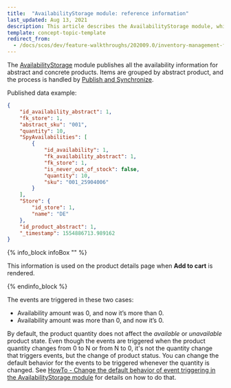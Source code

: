 ```yaml
---
title:  "AvailabilityStorage module: reference information"
last_updated: Aug 13, 2021
description: This article describes the AvailabilityStorage module, which publishes all the availability information for abstract and concrete products
template: concept-topic-template
redirect_from:
  - /docs/scos/dev/feature-walkthroughs/202009.0/inventory-management-feature-walkthrough/reference-informaton-availabilitystorage-module-overview.html
---
```


The [AvailabilityStorage](https://github.com/spryker/availability-storage) module publishes all the availability information for abstract and concrete products. Items are grouped by abstract product, and the process is handled by [Publish and Synchronize](/docs/scos/dev/back-end-development/data-manipulation/data-publishing/publish-and-synchronization.html).

Published data example:

```json
{
    "id_availability_abstract": 1,
    "fk_store": 1,
    "abstract_sku": "001",
    "quantity": 10,
    "SpyAvailabilities": [
        {
            "id_availability": 1,
            "fk_availability_abstract": 1,
            "fk_store": 1,
            "is_never_out_of_stock": false,
            "quantity": 10,
            "sku": "001_25904006"
        }
    ],
    "Store": {
        "id_store": 1,
        "name": "DE"
    },
    "id_product_abstract": 1,
    "_timestamp": 1554886713.989162
}
```

{% info_block infoBox "" %}

This information is used on the product details page when **Add to cart** is rendered.

{% endinfo_block %}

The events are triggered in these two cases:

* Availability amount was 0, and now it’s more than 0.
* Availability amount was more than 0, and now it’s 0.

By default, the product quantity does not affect the *available* or *unavailable* product state. Even though the events are triggered when the product quantity changes from 0 to N or from N to 0, it's not the quantity change that triggers events, but the change of product status. You can change the default behavior for the events to be triggered whenever the quantity is changed. See [HowTo - Change the default behavior of event triggering in the AvailabilityStorage module](/docs/pbc/all/warehouse-management-system/extend-and-customize/configure-product-availability-to-be-published-on-product-amount-changes.html) for details on how to do that.
